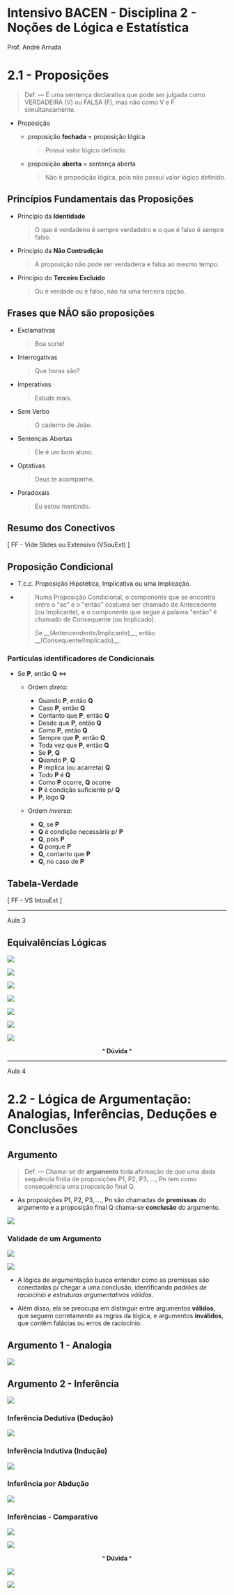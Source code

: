 # Intensivo BACEN - Disciplina 2 - Noções de Lógica e Estatística

Prof. André Arruda

# 2.1 - Proposições

> Def. — É uma sentença declarativa que pode ser julgada como VERDADEIRA (V) ou FALSA (F), mas não como V e F simultaneamente.

- Proposição

  - proposição **fechada** = proposição lógica

    > Possui valor lógico definido.

  - proposição **aberta** = sentença aberta

    > Não é proposição lógica, pois não possui valor lógico definido.

## Princípios Fundamentais das Proposições

- Princípio da **Identidade**

  > O que é verdadeiro é sempre verdadeiro e o que é falso é sempre falso.

- Princípio da **Não Contradição**

  > A proposição não pode ser verdadeira e falsa ao mesmo tempo.

- Princípio do **Terceiro Excluído**
  > Ou é verdade ou é falso, não há uma terceira opção.

## Frases que NÃO são proposições

- Exclamativas
  > Boa sorte!
- Interrogativas
  > Que horas são?
- Imperativas
  > Estude mais.
- Sem Verbo
  > O caderno de João.
- Sentenças Abertas
  > Ele é um bom aluno.
- Optativas
  > Deus te acompanhe.
- Paradoxais
  > Eu estou mentindo.

## Resumo dos Conectivos

[ FF - Vide Slides ou Extensivo (VSouExt) ]

## Proposição Condicional

- T.c.c. Proposição Hipotética, Implicativa ou uma Implicação.

- > Numa Proposição Condicional, o componente que se encontra entre o "se" e o "então" costuma ser chamado de Antecedente (ou Implicante), e o componente que segue à palavra "então" é chamado de Consequente (ou Implicado).
  >
  > Se \_\_(Antencendente/Implicante)\_\_, então \_\_(Consequente/Implicado)\_\_.

### Partículas identificadores de Condicionais

- Se **P**, então **Q** <=>

  - Ordem _direta_:

    - Quando **P**, então **Q**
    - Caso **P**, então **Q**
    - Contanto que **P**, então **Q**
    - Desde que **P**, então **Q**
    - Como **P**, então **Q**
    - Sempre que **P**, então **Q**
    - Toda vez que **P**, então **Q**
    - Se **P**, **Q**
    - **Q**uando **P**, **Q**
    - **P** implica (ou acarreta) **Q**
    - Todo **P** é **Q**
    - Como **P** ocorre, **Q** ocorre
    - **P** é condição suficiente p/ **Q**
    - **P**, logo **Q**

  - Ordem _inversa_:

    - **Q**, se **P**
    - **Q** é condição necessária p/ **P**
    - **Q**, pois **P**
    - **Q** porque **P**
    - **Q**, contanto que **P**
    - **Q**, no caso de **P**

## Tabela-Verdade

[ FF - VS IntouExt ]

---

Aula 3

## Equivalências Lógicas

![](./Int%201.3%20Slide%202.png)

![](./Int%201.3%20Slide%203.png)

![](./Int%201.3%20Slide%204.png)

![](./Int%201.3%20Slide%205.png)

![](./Int%201.3%20Slide%206.png)

![](./Int%201.3%20Slide%207.png)

![](./Int%201.3%20Slide%208.png)

**<center>^ Dúvida ^</center>**

---

Aula 4

# 2.2 - Lógica de Argumentação: Analogias, Inferências, Deduções e Conclusões

## Argumento

> Def. ­— Chama-se de **argumento** toda afirmação de que uma dada sequência finita de proposições P1, P2, P3, ..., Pn tem como consequência uma proposição final Q.

- As proposições P1, P2, P3, ..., Pn são chamadas de **premissas** do argumento e a proposição final Q chama-se **conclusão** do argumento.

![](./Int%201.4%20Slide%204.png)

### Validade de um Argumento

![](./Int%201.4%20Slide%205.png)

![](./Int%201.4%20Slide%206.png)

- A lógica de argumentação busca entender como as premissas são conectadas p/ chegar a uma conclusão, identificando _padrões de raciocínio e estruturas argumentativas válidas_.

- Além disso, ela se preocupa em distinguir entre argumentos **válidos**, que seguem corretamente as regras da lógica, e argumentos **inválidos**, que contêm falácias ou erros de raciocínio.

## Argumento 1 - Analogia

![](./Int%201.4%20Slide%208.png)

## Argumento 2 - Inferência

![](./Int%201.4%20Slide%209.png)

### Inferência Dedutiva (Dedução)

![](./Int%201.4%20Slide%2010.png)

### Inferência Indutiva (Indução)

![](./Int%201.4%20Slide%2011.png)

### Inferência por Abdução

![](./Int%201.4%20Slide%2012.png)

### Inferências - Comparativo

![](./Int%201.4%20Slide%2013.png)

![](./Int%201.4%20Slide%2014.png)

**<center>^ Dúvida ^</center>**

![](./Int%201.4%20Slide%2016.png)

![](./Int%201.4%20Slide%2017.png)

